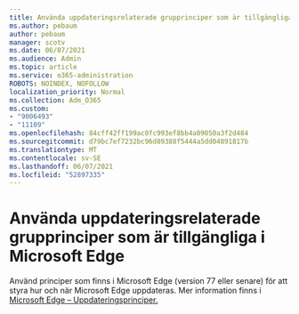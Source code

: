 ```yaml
---
title: Använda uppdateringsrelaterade grupprinciper som är tillgängliga i Microsoft Edge
ms.author: pebaum
author: pebaum
manager: scotv
ms.date: 06/07/2021
ms.audience: Admin
ms.topic: article
ms.service: o365-administration
ROBOTS: NOINDEX, NOFOLLOW
localization_priority: Normal
ms.collection: Adm_O365
ms.custom:
- "9006493"
- "11109"
ms.openlocfilehash: 84cff42ff199ac0fc993ef8bb4a09050a3f2d484
ms.sourcegitcommit: d79bc7ef7232bc96d89388f5444a5dd04891817b
ms.translationtype: MT
ms.contentlocale: sv-SE
ms.lasthandoff: 06/07/2021
ms.locfileid: "52897335"
---
```

# <a name="use-update-related-group-policies-available-in-microsoft-edge"></a>Använda uppdateringsrelaterade grupprinciper som är tillgängliga i Microsoft Edge

Använd principer som finns i Microsoft Edge (version 77 eller senare) för att styra hur och när Microsoft Edge uppdateras. Mer information finns i [Microsoft Edge – Uppdateringsprinciper.](/DeployEdge/microsoft-edge-update-policies#available-policies)
